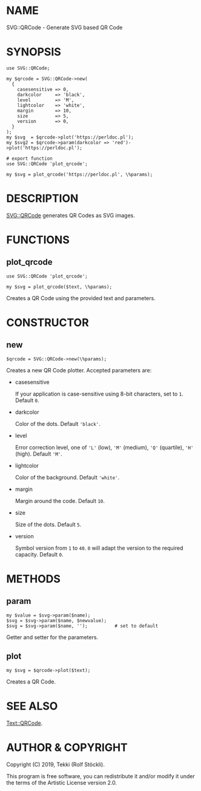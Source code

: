 # NAME

SVG::QRCode - Generate SVG based QR Code

# SYNOPSIS

    use SVG::QRCode;

    my $qrcode = SVG::QRCode->new(
      {
        casesensitive => 0,
        darkcolor     => 'black',
        level         => 'M',
        lightcolor    => 'white',
        margin        => 10,
        size          => 5,
        version       => 0,
      }
    );
    my $svg  = $qrcode->plot('https://perldoc.pl');
    my $svg2 = $qrcode->param(darkcolor => 'red')->plot('https://perldoc.pl');

    # export function
    use SVG::QRCode 'plot_qrcode';

    my $svg = plot_qrcode('https://perldoc.pl', \%params);

# DESCRIPTION

[SVG::QRCode](https://metacpan.org/pod/SVG::QRCode) generates QR Codes as SVG images.

# FUNCTIONS

## plot\_qrcode

    use SVG::QRCode 'plot_qrcode';

    my $svg = plot_qrcode($text, \%params);

Creates a QR Code using the provided text and parameters.

# CONSTRUCTOR

## new

    $qrcode = SVG::QRCode->new(\%params);

Creates a new QR Code plotter. Accepted parameters are:

- casesensitive

    If your application is case-sensitive using 8-bit characters, set to `1`. Default `0`.

- darkcolor

    Color of the dots. Default `'black'`.

- level

    Error correction level, one of `'L'` (low), `'M'` (medium), `'Q'` (quartile), `'H'` (high). Default `'M'`.

- lightcolor

    Color of the background. Default `'white'`.

- margin

    Margin around the code. Default `10`.

- size

    Size of the dots. Default `5`.

- version

    Symbol version from `1` to `40`. `0` will adapt the version to the required capacity. Default `0`.

# METHODS

## param

    my $value = $svg->param($name);
    $svg = $svg->param($name, $newvalue);
    $svg = $svg->param($name, '');          # set to default

Getter and setter for the parameters.

## plot

    my $svg = $qrcode->plot($text);

Creates a QR Code.

# SEE ALSO

[Text::QRCode](https://metacpan.org/pod/Text::QRCode).

# AUTHOR & COPYRIGHT

Copyright (C) 2019, Tekki (Rolf Stöckli).

This program is free software, you can redistribute it and/or modify it under the terms of the Artistic License version 2.0.
